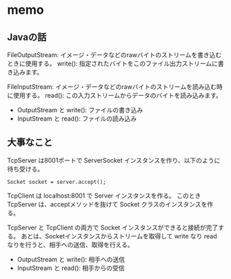 # memo

## Javaの話
FileOutputStream: イメージ・データなどのrawバイトのストリームを書き込むときに使用する。
write(): 指定されたバイトをこのファイル出力ストリームに書き込みます。

FileInputStream: イメージ・データなどのrawバイトのストリームを読み込む時に使用する。
read(): この入力ストリームからデータのバイトを読み込みます。

* OutputStream と write(): ファイルの書き込み
* InputStream と read(): ファイルの読み込み

## 大事なこと
TcpServer は8001ポートで ServerSocket インスタンスを作り、以下のように待ち受ける。
```
Socket socket = server.accept();
```

TcpClient は localhost:8001 で Server インスタンスを作る。
このとき TcpServer は、acceptメソッドを抜けて Socket クラスのインスタンスを作る。

TcpServer と TcpClient の両方で Socket インスタンスができると接続が完了する。
あとは、Socketインスタンスからストリームを取得して write なり read なりを行うと、相手への送信、取得を行える。

* OutputStream と write(): 相手への送信
* InputStream と read(): 相手からの受信
